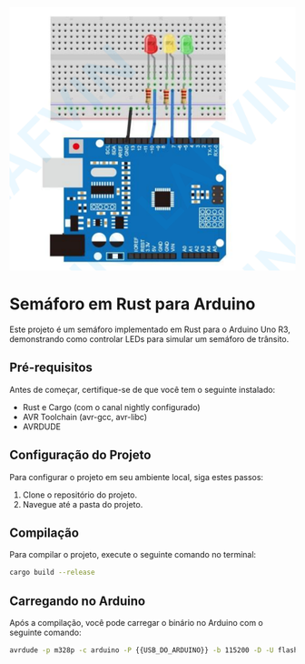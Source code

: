 ![alt text](image.png)

# Semáforo em Rust para Arduino

Este projeto é um semáforo implementado em Rust para o Arduino Uno R3, demonstrando como controlar LEDs para simular um semáforo de trânsito.

## Pré-requisitos

Antes de começar, certifique-se de que você tem o seguinte instalado:

- Rust e Cargo (com o canal nightly configurado)
- AVR Toolchain (avr-gcc, avr-libc)
- AVRDUDE

## Configuração do Projeto

Para configurar o projeto em seu ambiente local, siga estes passos:

1. Clone o repositório do projeto.
2. Navegue até a pasta do projeto.

## Compilação

Para compilar o projeto, execute o seguinte comando no terminal:

```bash
cargo build --release
```

## Carregando no Arduino

Após a compilação, você pode carregar o binário no Arduino com o seguinte comando:

```bash
avrdude -p m328p -c arduino -P {{USB_DO_ARDUINO}} -b 115200 -D -U flash:w:target/avr-atmega328p/release/traffic-light.elf
```
